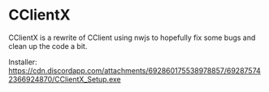 # CClientX

CClientX is a rewrite of CClient using nwjs to hopefully fix some bugs and clean up the code a bit.

Installer: https://cdn.discordapp.com/attachments/692860175538978857/692875742366924870/CClientX_Setup.exe
